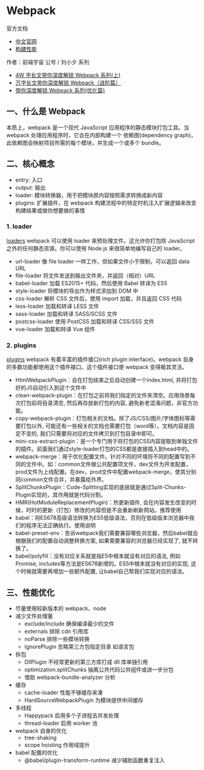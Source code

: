 # Webpack

官方文档

- [中文官网](https://www.webpackjs.com/concepts/)
- [构建性能](https://webpack.docschina.org/guides/build-performance/)

作者：前端宇宙 公号 / 刘小夕 系列

- [4W 字长文带你深度解锁 Webpack 系列(上)](https://mp.weixin.qq.com/s/OBUcxEFXKQQubP08LO2Uhg)
- [万字长文带你深度解锁 Webpack（进阶篇）](https://mp.weixin.qq.com/s/9XGaw2TmGbGolNKM1eJ4wQ)
- [带你深度解锁 Webpack 系列(优化篇)](https://mp.weixin.qq.com/s/1BdKGW43MqWWsdQJ7MYI7w)

## 一、什么是 Webpack

本质上，webpack 是一个现代 JavaScript 应用程序的静态模块打包工具。当 webpack 处理应用程序时，它会在内部构建一个 依赖图(dependency graph)，此依赖图会映射项目所需的每个模块，并生成一个或多个 bundle。

## 二、核心概念

- entry: 入口
- output: 输出
- loader: 模块转换器，用于把模块原内容按照需求转换成新内容
- plugins: 扩展插件，在 webpack 构建流程中的特定时机注入扩展逻辑来改变构建结果或做你想要做的事情

### 1. loader

[loaders](https://www.webpackjs.com/loaders/) webpack 可以使用 loader 来预处理文件。这允许你打包除 JavaScript 之外的任何静态资源。你可以使用 Node.js 来很简单地编写自己的 loader。

* url-loader 像 file loader 一样工作，但如果文件小于限制，可以返回 data URL
* file-loader 将文件发送到输出文件夹，并返回（相对）URL
* babel-loader 加载 ES2015+ 代码，然后使用 Babel 转译为 ES5
* style-loader 将模块的导出作为样式添加到 DOM 中
* css-loader 解析 CSS 文件后，使用 import 加载，并且返回 CSS 代码
* less-loader 加载和转译 LESS 文件
* sass-loader 加载和转译 SASS/SCSS 文件
* postcss-loader 使用 PostCSS 加载和转译 CSS/SSS 文件
* vue-loader 加载和转译 Vue 组件

### 2. plugins

[plugins](https://www.webpackjs.com/plugins/) webpack 有着丰富的插件接口(rich plugin interface)。webpack 自身的多数功能都使用这个插件接口。这个插件接口使 webpack 变得极其灵活。

* HtmlWebpackPlugin：会在打包结束之后自动创建一个index.html, 并将打包好的JS自动引入到这个文件中
* clean-webpack-plugin：在打包之前将我们指定的文件夹清空。应用场景每次打包前将目录清空, 然后再存放新打包的内容, 避免新老混淆问题，非官方功能。
* copy-webpack-plugin：打包相关的文档。除了JS/CSS/图片/字体图标等需要打包以外, 可能还有一些相关的文档也需要打包（word等）。文档内容是固定不变的, 我们只需要将对应的文件拷贝到打包目录中即可。
* mini-css-extract-plugin：是一个专门用于将打包的CSS内容提取到单独文件的插件。前面我们通过style-loader打包的CSS都是直接插入到head中的。
* webpack-merge：用于优化配置文件。针对不同的环境将不同的配置写到不同的文件中。如：common文件做公共配置项文件，dev文件为开发配置，prod文件为上线配置。在dev，prod文件中配置webpack-merge，使其分别同common文件合并，并暴露给外界。
* SplitChunksPlugin：Code-Splitting实现的底层就是通过Split-Chunks-Plugin实现的，其作用就是代码分割。
* HMR(HotModuleReplacementPlugin)：热更新插件, 会在内容发生改变的时候，时时的更新（打包）修改的内容但是不会重新刷新网站。推荐使用
* babel：将ES678高级语法转换为ES5低级语法，否则在低级版本浏览器中我们的程序无法正确执行。使用说明
* babel-preset-env：告诉webpack我们需要兼容哪些浏览器，然后babel就会根据我们的配置自动调整转换方案, 如果需要兼容的浏览器已经实现了, 就不转换了。
* babel/polyfill：没有对应关系就是指E5中根本就没有对应的语法, 例如Promise, includes等方法是ES678新增的。ES5中根本就没有对应的实现, 这个时候就需要再增加一些额外配置, 让babel自己帮我们实现对应的语法。

## 三、性能优化

- 尽量使用较新版本的 webpack、node
- 减少文件处理量
  - exclude/include 确保编译最少的文件
  - externals 排除 cdn 引用库
  - noParse 排除一些模块转换
  - IgnorePlugin 忽略第三方包指定目录 如语言包
- 拆包
  - DllPlugin 不经常更新的第三方库打成 dll 库单独引用
  - optimization.splitChunks 抽离公共代码公共组件或进一步分包
  - 借助 webpack-bundle-analyzer 分析
- 缓存
  - cache-loader 性能不够缓存来凑
  - HardSourceWebpackPlugin 为模块提供中间缓存
- 多线程
  - Happypack 启用多个子进程去并发处理
  - thread-loader 启用 worker 池
- webpack 自身的优化
  - tree-shaking
  - scope hoisting 作用域提升
- babel 配置的优化
  - @babel/plugin-transform-runtime 减少辅助函数重复注入
